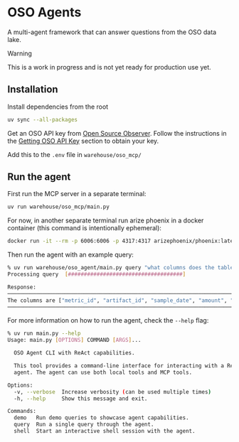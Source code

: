 # OSO Agents

A multi-agent framework that can answer questions from the OSO data lake.

> [!WARNING]
> This is a work in progress and is not yet ready for production use yet.

## Installation

Install dependencies from the root

```bash
uv sync --all-packages
```

Get an OSO API key from [Open Source Observer](https://www.opensource.observer).
Follow the instructions in the [Getting OSO API Key](#getting-oso-api-key)
section to obtain your key.

Add this to the `.env` file in `warehouse/oso_mcp/`

## Run the agent

First run the MCP server in a separate terminal:

```bash
uv run warehouse/oso_mcp/main.py
```

For now, in another separate terminal run arize phoenix in a docker container
(this command is intentionally ephemeral):

```bash
docker run -it --rm -p 6006:6006 -p 4317:4317 arizephoenix/phoenix:latest
```

Then run the agent with an example query:

```bash
% uv run warehouse/oso_agent/main.py query "what columns does the table timeseries_metrics_by_artifact_v0 have?"
Processing query  [####################################]

Response:
────────────────────────────────────────────────────────────────────────────────
The columns are ["metric_id", "artifact_id", "sample_date", "amount", "unit"].
────────────────────────────────────────────────────────────────────────────────
```

For more information on how to run the agent, check the `--help` flag:

```bash
% uv run main.py --help
Usage: main.py [OPTIONS] COMMAND [ARGS]...

  OSO Agent CLI with ReAct capabilities.

  This tool provides a command-line interface for interacting with a ReAct
  agent. The agent can use both local tools and MCP tools.

Options:
  -v, --verbose  Increase verbosity (can be used multiple times)
  -h, --help     Show this message and exit.

Commands:
  demo   Run demo queries to showcase agent capabilities.
  query  Run a single query through the agent.
  shell  Start an interactive shell session with the agent.
```
